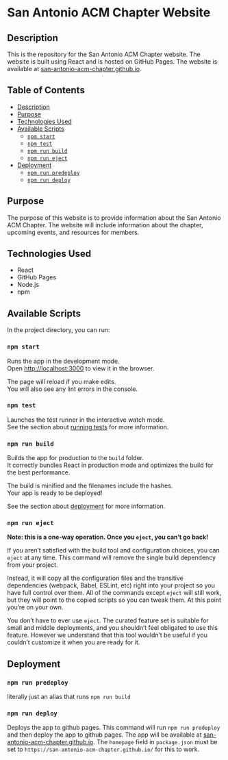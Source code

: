 # San Antonio ACM Chapter Website

## Description

This is the repository for the San Antonio ACM Chapter website. The website is built using React and is hosted on GitHub Pages. The website is available at [san-antonio-acm-chapter.github.io](https://san-antonio-acm-chapter.github.io/).

## Table of Contents

- [Description](#description)
- [Purpose](#purpose)
- [Technologies Used](#technologies-used)
- [Available Scripts](#available-scripts)
  - [`npm start`](#npm-start)
  - [`npm test`](#npm-test)
  - [`npm run build`](#npm-run-build)
  - [`npm run eject`](#npm-run-eject)
- [Deployment](#deployment)
  - [`npm run predeploy`](#npm-run-predeploy)
  - [`npm run deploy`](#npm-run-deploy)

## Purpose

The purpose of this website is to provide information about the San Antonio ACM Chapter. The website will include information about the chapter, upcoming events, and resources for members.

## Technologies Used

- React
- GitHub Pages
- Node.js
- npm

## Available Scripts

In the project directory, you can run:

### `npm start`

Runs the app in the development mode.\
Open [http://localhost:3000](http://localhost:3000) to view it in the browser.

The page will reload if you make edits.\
You will also see any lint errors in the console.

### `npm test`

Launches the test runner in the interactive watch mode.\
See the section about [running tests](https://facebook.github.io/create-react-app/docs/running-tests) for more information.

### `npm run build`

Builds the app for production to the `build` folder.\
It correctly bundles React in production mode and optimizes the build for the best performance.

The build is minified and the filenames include the hashes.\
Your app is ready to be deployed!

See the section about [deployment](https://facebook.github.io/create-react-app/docs/deployment) for more information.

### `npm run eject`

**Note: this is a one-way operation. Once you `eject`, you can’t go back!**

If you aren’t satisfied with the build tool and configuration choices, you can `eject` at any time. This command will remove the single build dependency from your project.

Instead, it will copy all the configuration files and the transitive dependencies (webpack, Babel, ESLint, etc) right into your project so you have full control over them. All of the commands except `eject` will still work, but they will point to the copied scripts so you can tweak them. At this point you’re on your own.

You don’t have to ever use `eject`. The curated feature set is suitable for small and middle deployments, and you shouldn’t feel obligated to use this feature. However we understand that this tool wouldn’t be useful if you couldn’t customize it when you are ready for it.

## Deployment

### `npm run predeploy`

literally just an alias that runs `npm run build`

### `npm run deploy`

Deploys the app to github pages. This command will run `npm run predeploy` and then deploy the app to github pages. The app will be available at [san-antonio-acm-chapter.github.io](https://san-antonio-acm-chapter.github.io/). The `homepage` field in `package.json` must be set to `https://san-antonio-acm-chapter.github.io/` for this to work.
